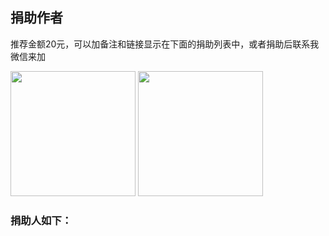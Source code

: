 ## 捐助作者

推荐金额20元，可以加备注和链接显示在下面的捐助列表中，或者捐助后联系我微信来加


<img src="https://newimages.brucege.com/zhifubao.png" width="200">
<img src="https://newimages.brucege.com/weixinpay2.png" width="200">

### 捐助人如下：
